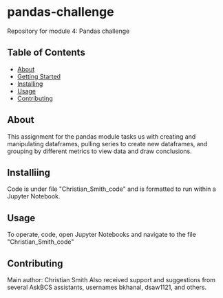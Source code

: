 # pandas-challenge
Repository for module 4: Pandas challenge

## Table of Contents
- [About](#about)
- [Getting Started](#getting_started)
- [Installing](#installing)
- [Usage](#usage)
- [Contributing](#contributing)
## About
This assignment for the pandas module tasks us with creating and manipulating dataframes, pulling series to create new dataframes, and grouping by different metrics to view data and draw conclusions. 
## Installiing
Code is under file "Christian_Smith_code" and is formatted to run within a Jupyter Notebook.
## Usage
To operate, code, open Jupyter Notebooks and navigate to the file "Christian_Smith_code"
## Contributing
Main author: Christian Smith
Also received support and suggestions from several AskBCS assistants, usernames bkhanal, dsaw1121, and others.